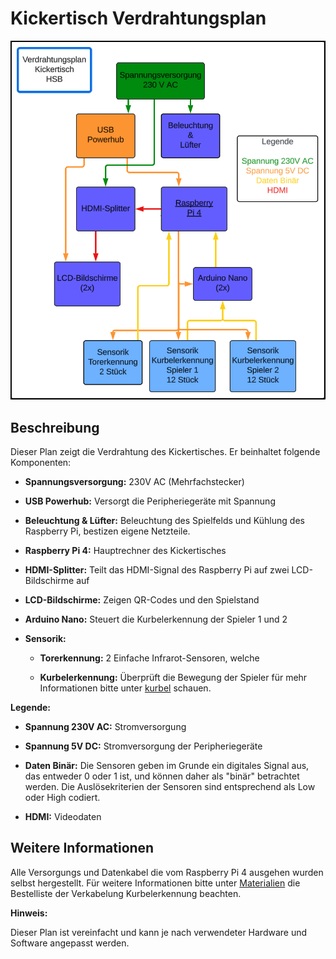 # Kickertisch Verdrahtungsplan

![Verdrahtungsplan](/docs/Gesamtsystem/Verdrahtungsplan.PNG)

## Beschreibung

Dieser Plan zeigt die Verdrahtung des Kickertisches. Er beinhaltet folgende Komponenten:


* **Spannungsversorgung:** 230V AC (Mehrfachstecker)

* **USB Powerhub:**  Versorgt die Peripheriegeräte mit Spannung

* **Beleuchtung & Lüfter:** Beleuchtung des Spielfelds und Kühlung des Raspberry Pi, bestizen eigene Netzteile.

* **Raspberry Pi 4:** Hauptrechner des Kickertisches

* **HDMI-Splitter:** Teilt das HDMI-Signal des Raspberry Pi auf zwei LCD-Bildschirme auf

* **LCD-Bildschirme:** Zeigen QR-Codes und den Spielstand

* **Arduino Nano:** Steuert die Kurbelerkennung der Spieler 1 und 2

* **Sensorik:** 

    * **Torerkennung:** 2 Einfache Infrarot-Sensoren, welche

    * **Kurbelerkennung:**  Überprüft die Bewegung der Spieler für mehr Informationen bitte unter [kurbel](06_Kurbelerkennung.md) schauen.


**Legende:**


* **Spannung 230V AC:** Stromversorgung

* **Spannung 5V DC:** Stromversorgung der Peripheriegeräte

* **Daten Binär:** Die Sensoren geben im Grunde ein digitales Signal aus, das entweder 0 oder 1 ist, und können daher als "binär" betrachtet werden. Die Auslösekriterien der Sensoren sind entsprechend als Low oder High codiert.

* **HDMI:**  Videodaten

  
## Weitere Informationen
Alle Versorgungs und Datenkabel die vom Raspberry Pi 4 ausgehen wurden selbst hergestellt. Für weitere Informationen bitte unter [Materialien](04_Material.md) die Bestelliste der Verkabelung Kurbelerkennung beachten. 


**Hinweis:** 

Dieser Plan ist vereinfacht und kann je nach verwendeter Hardware und Software angepasst werden.
